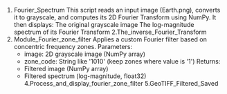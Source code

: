 1. Fourier_Spectrum
   This script reads an input image (Earth.png), converts it to grayscale, and computes its 2D Fourier Transform using NumPy. It then displays:
    The original grayscale image 
    The log-magnitude spectrum of its Fourier Transform
2.The_inverse_Fourier_Transform
3. Module_Fourier_zone_filter
    Applies a custom Fourier filter based on concentric frequency zones.
    Parameters:
    - image: 2D grayscale image (NumPy array)
    - zone_code: String like '1010' (keep zones where value is '1')
    Returns:
    - Filtered image (NumPy array)
    - Filtered spectrum (log-magnitude, float32)
4.Process_and_display_fourier_zone_filter
5.GeoTIFF_Filtered_Saved
